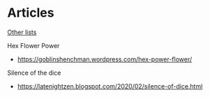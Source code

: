 # Articles

[Other lists](../README.md)

Hex Flower Power
- https://goblinshenchman.wordpress.com/hex-power-flower/

Silence of the dice 
- https://latenightzen.blogspot.com/2020/02/silence-of-dice.html
